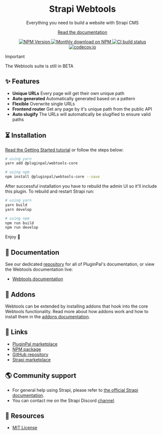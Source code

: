 <div align="center">
<h1>Strapi Webtools</h1>
	
<p style="margin-top: 0;">Everything you need to build a website with Strapi CMS</p>

<a href="https://docs.pluginpal.io/webtools">Read the documentation</a>
	
<p>
  <a href="https://www.npmjs.org/package/@pluginpal/webtools-core">
    <img src="https://img.shields.io/npm/v/@pluginpal/webtools-core/latest.svg" alt="NPM Version" />
  </a>
  <a href="https://www.npmjs.org/package/@pluginpal/webtools-core">
    <img src="https://img.shields.io/npm/dm/@pluginpal/webtools-core" alt="Monthly download on NPM" />
  </a>
  <a href="https://codecov.io/gh/pluginpal/strapi-webtools">
    <img src="https://img.shields.io/github/actions/workflow/status/pluginpal/strapi-webtools/tests.yml?branch=master" alt="CI build status" />
  </a>
  <a href="https://codecov.io/gh/pluginpal/strapi-webtools">
    <img src="https://codecov.io/gh/pluginpal/strapi-webtools/coverage.svg?branch=master" alt="codecov.io" />
  </a>
</p>
	
</div>

> [!IMPORTANT]  
> The Webtools suite is still in BETA

## ✨ Features

- **Unique URLs** Every page will get their own unique path
- **Auto generated** Automatically generated based on a pattern
- **Flexible** Overwrite single URLs
- **Frontend router** Get any page by it's unique path from the public API
- **Auto slugify** The URLs will automatically be slugified to ensure valid paths

## ⏳ Installation

[Read the Getting Started tutorial](https://docs.pluginpal.io/webtools) or follow the steps below:

```bash
# using yarn
yarn add @pluginpal/webtools-core

# using npm
npm install @pluginpal/webtools-core --save
```

After successful installation you have to rebuild the admin UI so it'll include this plugin. To rebuild and restart Strapi run:

```bash
# using yarn
yarn build
yarn develop

# using npm
npm run build
npm run develop
```

Enjoy 🎉

## 📓 Documentation

See our dedicated [repository](https://github.com/pluginpal/docs) for all of PluginPal's documentation, or view the Webtools documentation live:

- [Webtools documentation](https://docs.pluginpal.io/webtools)

## 🔌 Addons

Webtools can be extended by installing addons that hook into the core Webtools functionality. Read more about how addons work and how to install them in the [addons documentation](https://docs.pluginpal.io/webtools/addons).

## 🔗 Links

- [PluginPal marketplace](https://www.pluginpal.io/plugin/webtools)
- [NPM package](https://www.npmjs.com/package/@pluginpal/webtools-core)
- [GitHub repository](https://github.com/pluginpal/strapi-webtools)
- [Strapi marketplace](https://market.strapi.io/plugins/@pluginpal-webtools-core)

## 🌎 Community support

- For general help using Strapi, please refer to [the official Strapi documentation](https://strapi.io/documentation/).
- You can contact me on the Strapi Discord [channel](https://discord.strapi.io/).

## 📝 Resources

- [MIT License](https://github.com/pluginpal/strapi-webtools/blob/master/LICENSE.md)
